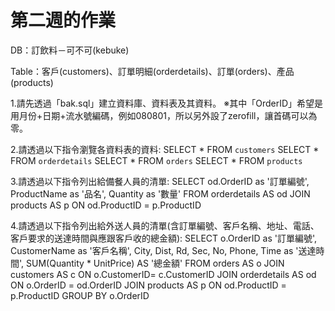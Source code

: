# 第二週的作業

DB：訂飲料－可不可(kebuke)

Table：客戶(customers)、訂單明細(orderdetails)、訂單(orders)、產品(products)

1.請先透過「bak.sql」建立資料庫、資料表及其資料。
※其中「OrderID」希望是用月份+日期+流水號編碼，例如080801，所以另外設了zerofill，讓首碼可以為零。
  

2.請透過以下指令瀏覽各資料表的資料:
SELECT * FROM `customers`
SELECT * FROM `orderdetails`
SELECT * FROM `orders`
SELECT * FROM `products`
   
3.請透過以下指令列出給備餐人員的清單:
SELECT od.OrderID as '訂單編號', ProductName as '品名', Quantity as '數量'
FROM orderdetails AS od
JOIN products AS p 
ON od.ProductID = p.ProductID

4.請透過以下指令列出給外送人員的清單(含訂單編號、客戶名稱、地址、電話、客戶要求的送達時間與應跟客戶收的總金額):
SELECT o.OrderID as '訂單編號', CustomerName as '客戶名稱', City, Dist, Rd, Sec, No, Phone, Time as '送達時間', SUM(Quantity * UnitPrice) AS '總金額'
FROM orders AS o
JOIN customers AS c 
ON o.CustomerID= c.CustomerID
JOIN orderdetails AS od 
ON o.OrderID = od.OrderID
JOIN products AS p 
ON od.ProductID = p.ProductID
GROUP BY o.OrderID
